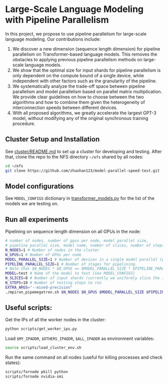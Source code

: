 # Large-Scale Language Modeling with Pipeline Parallelism

In this project, we propose to use pipeline parallelism for large-scale language modeling. Our contributions include:

1. We discover a new dimension (sequence length dimension) for pipeline parallelism on Transformer-based language models. This removes the obstacles to applying previous pipeline parallelism methods on large-scale language models.
2. We show that the optimal size for input shards for pipeline parallelism is only dependent on the compute bound of a single device, while independent with other factors such as the granularity of the pipeline.
3. We systematically analyze the trade-off space between pipeline parallelism and model parallelism based on parallel matrix multiplication. We provide clear guidelines on how to choose between the two algorithms and how to combine them given the heterogeneity of interconnection speeds between different devices.
4. With all proposed algorithms, we greatly accelerate the largest GPT-3 model, without modifying any of the original synchronous training procedure.

## Cluster Setup and Installation

See [cluster/README.md](cluster/README.md) to set up a cluster for developing and testing. After that, clone the repo to the NFS directory `~/efs` shared by all nodes:
```bash
cd ~/efs
git clone https://github.com/zhuohan123/model-parallel-speed-test.git
```

## Model configurations

See `MODEL_CONFIGS` dictionary in [transformer_models.py](transformer_models.py) for the list of the models we are testing on.


## Run all experiments

Pipelining on sequence length dimension on all GPUs in the node:
```bash
# number of nodes, number of gpus per node, model parallel size, 
# pipeline parallel size, model name, number of slices, number of steps
N_NODES=1 # Number of nodes in the cluster
N_GPUS=1 # Number of GPUs per node
MODEL_PARALLEL_SIZE=1 # Number of devices in a single model parallel (parallel matmul) groups
PIPELINE_PARALLEL_SIZE=1 # Number of stages for pipelining. 
# Note that $N_NODES * $N_GPUS == $MODEL_PARALLEL_SIZE * $PIPELINE_PARALLEL_SIZE
MODEL=test # Name of the model to test (see MODEL_CONFIGS)
N_SLICES=8 # Number of input shards (currently we uniformly slice the input)
N_STEPS=10 # Number of testing steps to run
EXTRA_ARGS="--mixed-precision"
./mpirun_pipemegatron.sh $N_NODES $N_GPUS $MODEL_PARALLEL_SIZE $PIPELINE_PARALLEL_SIZE $MODEL $N_SLICES $N_STEPS $EXTRA_ARGS
```

## Useful scripts:

Get the IPs of all the worker nodes in the cluster:

```bash
python scripts/get_worker_ips.py
```

Load `$MY_IPADDR`, `$OTHERS_IPADDR`, `$ALL_IPADDR` as environment variables:

```bash
source scripts/load_cluster_env.sh
```

Run the same command on all nodes (useful for killing processes and check states):

```bash
scripts/fornode pkill python
scripts/fornode nvidia-smi
```
